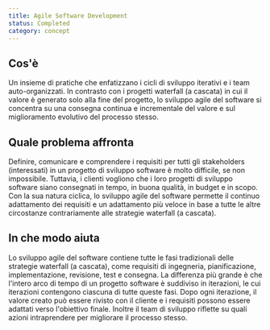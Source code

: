 ```yaml
---
title: Agile Software Development
status: Completed
category: concept
---
```


## Cos'è
Un insieme di pratiche che enfatizzano i cicli di sviluppo iterativi e i team auto-organizzati. In contrasto con i progetti waterfall (a cascata) in cui il valore è generato solo alla fine del progetto, lo sviluppo agile del software si concentra su una consegna continua e incrementale del valore e sul miglioramento evolutivo del processo stesso.

## Quale problema affronta
Definire, comunicare e comprendere i requisiti per tutti gli stakeholders (interessati) in un progetto di sviluppo software è molto difficile, se non impossibile. Tuttavia, i clienti vogliono che i loro progetti di sviluppo software siano consegnati in tempo, in buona qualità, in budget e in scopo. Con la sua natura ciclica, lo sviluppo agile del software permette il continuo adattamento dei requisiti e un adattamento più veloce in base a tutte le altre circostanze contrariamente alle strategie waterfall (a cascata). 

## In che modo aiuta
Lo sviluppo agile del software contiene tutte le fasi tradizionali delle strategie waterfall (a cascata), come requisiti di ingegneria, pianificazione, implementazione, revisione, test e consegna. La differenza più grande è che l'intero arco di tempo di un progetto software è suddiviso in iterazioni, le cui iterazioni contengono ciascuna di tutte queste fasi. Dopo ogni iterazione, il valore creato può essere rivisto con il cliente e i requisiti possono essere adattati verso l'obiettivo finale. Inoltre il team di sviluppo riflette su quali azioni intraprendere per migliorare il processo stesso.
 